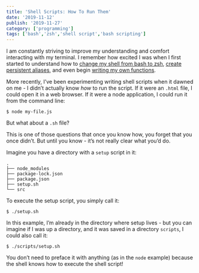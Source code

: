 ```yaml
---
title: 'Shell Scripts: How To Run Them'
date: '2019-11-12'
publish: '2019-11-27'
category: ['programming']
tags: ['bash','zsh','shell script','bash scripting']
---
```


I am constantly striving to improve my understanding and comfort interacting with my terminal. I remember how excited I was when I first started to understand how to [change my shell from bash to zsh](https://www.stephencharlesweiss.com/2019-09-02/change-default-shell-zsh/), [create persistent aliases](https://www.stephencharlesweiss.com/2018-12-22/oh-my-zsh-and-persistent-aliases/), and even begin [writing my own functions](https://www.stephencharlesweiss.com/2019-02-13/next-level-shell-aliases-and-functions/).

More recently, I’ve been experimenting writing shell scripts when it dawned on me - I didn’t actually know _how_ to run the script. If it were an `.html` file, I could open it in a web browser. If it were a node application, I could run it from the command line:
```shell
$ node my-file.js
```
But what about a `.sh` file?

This is one of those questions that once you know how, you forget that you once didn’t. But until you know - it’s not really clear what you’d do.

Imagine you have a directory with a `setup` script in it:
```shell
.
├── node_modules
├── package-lock.json
├── package.json
├── setup.sh
└── src
```

To execute the setup script, you simply call it:
```shell
$ ./setup.sh
```

In this example, I’m already in the directory where setup lives - but you can imagine if I was up a directory, and it was saved in a directory `scripts`, I could also call it:
```shell
$ ./scripts/setup.sh
```

You don’t need to preface it with anything (as in the `node` example) because the shell knows how to execute the shell script!

